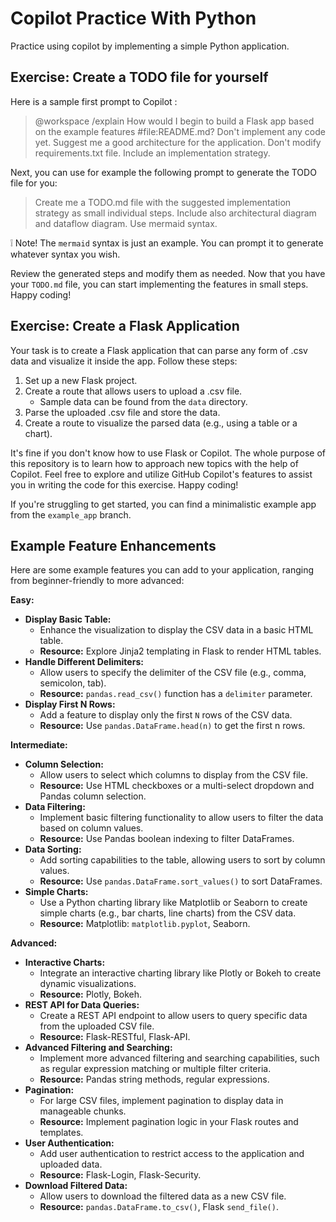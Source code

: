 # Copilot Practice With Python

Practice using copilot by implementing a simple Python application.

## Exercise: Create a TODO file for yourself

Here is a sample first prompt to Copilot :

> @workspace /explain How would I begin to build a Flask app based on the example features #file:README.md?
> Don't implement any code yet. Suggest me a good architecture for the application.
> Don't modify requirements.txt file. Include an implementation strategy.

Next, you can use for example the following prompt to generate the TODO file for you:

> Create me a TODO.md file with the suggested implementation strategy as small individual steps.
> Include also architectural diagram and dataflow diagram. Use mermaid syntax.

:grey_exclamation: Note! The `mermaid` syntax is just an example. You can prompt it to generate whatever syntax you wish.

Review the generated steps and modify them as needed.
Now that you have your `TODO.md` file, you can start implementing the features in small steps. Happy coding!

## Exercise: Create a Flask Application

Your task is to create a Flask application that can parse any form of .csv data and visualize it inside the app. Follow these steps:

1. Set up a new Flask project.
2. Create a route that allows users to upload a .csv file.
    * Sample data can be found from the `data` directory.
3. Parse the uploaded .csv file and store the data.
4. Create a route to visualize the parsed data (e.g., using a table or a chart).

It's fine if you don't know how to use Flask or Copilot. The whole purpose of this repository is to learn how
to approach new topics with the help of Copilot.
Feel free to explore and utilize GitHub Copilot's features to assist you in writing the code for this exercise. Happy coding!

If you're struggling to get started, you can find a minimalistic example app from the `example_app` branch.

## Example Feature Enhancements

Here are some example features you can add to your application, ranging from beginner-friendly to more advanced:

**Easy:**

* **Display Basic Table:**
    * Enhance the visualization to display the CSV data in a basic HTML table.
    * **Resource:** Explore Jinja2 templating in Flask to render HTML tables.
* **Handle Different Delimiters:**
    * Allow users to specify the delimiter of the CSV file (e.g., comma, semicolon, tab).
    * **Resource:** `pandas.read_csv()` function has a `delimiter` parameter.
* **Display First N Rows:**
    * Add a feature to display only the first `N` rows of the CSV data.
    * **Resource:** Use `pandas.DataFrame.head(n)` to get the first n rows.

**Intermediate:**

* **Column Selection:**
    * Allow users to select which columns to display from the CSV file.
    * **Resource:** Use HTML checkboxes or a multi-select dropdown and Pandas column selection.
* **Data Filtering:**
    * Implement basic filtering functionality to allow users to filter the data based on column values.
    * **Resource:** Use Pandas boolean indexing to filter DataFrames.
* **Data Sorting:**
    * Add sorting capabilities to the table, allowing users to sort by column values.
    * **Resource:** Use `pandas.DataFrame.sort_values()` to sort DataFrames.
* **Simple Charts:**
    * Use a Python charting library like Matplotlib or Seaborn to create simple charts (e.g., bar charts, line charts) from the CSV data.
    * **Resource:** Matplotlib: `matplotlib.pyplot`, Seaborn.

**Advanced:**

* **Interactive Charts:**
    * Integrate an interactive charting library like Plotly or Bokeh to create dynamic visualizations.
    * **Resource:** Plotly, Bokeh.
* **REST API for Data Queries:**
    * Create a REST API endpoint to allow users to query specific data from the uploaded CSV file.
    * **Resource:** Flask-RESTful, Flask-API.
* **Advanced Filtering and Searching:**
    * Implement more advanced filtering and searching capabilities, such as regular expression matching or multiple filter criteria.
    * **Resource:** Pandas string methods, regular expressions.
* **Pagination:**
    * For large CSV files, implement pagination to display data in manageable chunks.
    * **Resource:** Implement pagination logic in your Flask routes and templates.
* **User Authentication:**
    * Add user authentication to restrict access to the application and uploaded data.
    * **Resource:** Flask-Login, Flask-Security.
* **Download Filtered Data:**
    * Allow users to download the filtered data as a new CSV file.
    * **Resource:** `pandas.DataFrame.to_csv()`, Flask `send_file()`.
